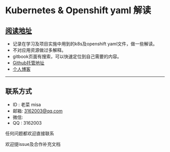 # Kubernetes & Openshift yaml 解读

## [阅读地址](https://misa.gitbook.io/k8s-ocp-yaml/)

* 记录在学习及项目实施中用到的k8s及openshift yaml文件，做一些解读。
* 不对应用资源做过多解释。
* gitbook页面有搜索，可以快速定位到自己需要的内容。
* [Github托管地址](https://github.com/cai11745/k8s-ocp-yaml)
* [个人博客](http://misa86.cn)

---

## 联系方式

* ID  : 老菜 misa
* 邮箱: 3162003@qq.com
* 微信:
* QQ  : 3162003

任何问题都欢迎直接联系

欢迎提issue及合作补充文档